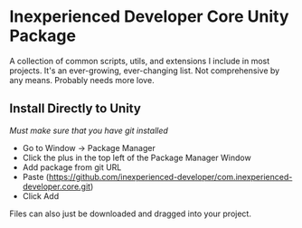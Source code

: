 # Inexperienced Developer Core Unity Package
A collection of common scripts, utils, and extensions I include in most projects. It's an ever-growing, ever-changing list. Not comprehensive by any means. Probably needs more love.

## Install Directly to Unity
_Must make sure that you have git installed_
* Go to Window -> Package Manager
* Click the plus in the top left of the Package Manager Window
* Add package from git URL
* Paste (https://github.com/inexperienced-developer/com.inexperienced-developer.core.git)
* Click Add

Files can also just be downloaded and dragged into your project.

